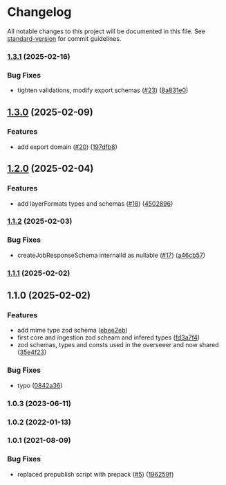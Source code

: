 # Changelog

All notable changes to this project will be documented in this file. See [standard-version](https://github.com/conventional-changelog/standard-version) for commit guidelines.

### [1.3.1](https://github.com/MapColonies/raster-shared/compare/v1.3.0...v1.3.1) (2025-02-16)


### Bug Fixes

* tighten validations, modify export schemas ([#23](https://github.com/MapColonies/raster-shared/issues/23)) ([8a831e0](https://github.com/MapColonies/raster-shared/commit/8a831e0d3e7416a6fe72ca60026f4592fd00b905))

## [1.3.0](https://github.com/MapColonies/raster-shared/compare/v1.2.0...v1.3.0) (2025-02-09)


### Features

* add export domain ([#20](https://github.com/MapColonies/raster-shared/issues/20)) ([197dfb8](https://github.com/MapColonies/raster-shared/commit/197dfb82db2b4be50c4c18d63ad8112b33c50d25))

## [1.2.0](https://github.com/MapColonies/raster-shared/compare/v1.1.2...v1.2.0) (2025-02-04)


### Features

* add layerFormats types and schemas ([#18](https://github.com/MapColonies/raster-shared/issues/18)) ([4502896](https://github.com/MapColonies/raster-shared/commit/45028969518c394b34f937e7276408fdb8666b0f))

### [1.1.2](https://github.com/MapColonies/raster-shared/compare/v1.1.1...v1.1.2) (2025-02-03)


### Bug Fixes

* createJobResponseSchema internalId as nullable ([#17](https://github.com/MapColonies/raster-shared/issues/17)) ([a46cb57](https://github.com/MapColonies/raster-shared/commit/a46cb57352386479deedb39e22f46c8f65c90eed))

### [1.1.1](https://github.com/MapColonies/raster-shared/compare/v1.1.0...v1.1.1) (2025-02-02)

## 1.1.0 (2025-02-02)


### Features

* add mime type zod schema ([ebee2eb](https://github.com/MapColonies/raster-shared/commit/ebee2ebb6dc75a8245d74c8cad14be93722951c1))
* first core and ingestion zod scheam and infered types ([fd3a7f4](https://github.com/MapColonies/raster-shared/commit/fd3a7f4bed77125c048b4499601600bc8f655042))
* zod schemas, types and consts used in the overseeer and now shared ([35e4f23](https://github.com/MapColonies/raster-shared/commit/35e4f2356e2577d1777455eaf479b5528942ac84))


### Bug Fixes

* typo ([0842a36](https://github.com/MapColonies/raster-shared/commit/0842a36cbc09ec32db621c9093edd09f5a18c448))

### 1.0.3 (2023-06-11)

### 1.0.2 (2022-01-13)

### 1.0.1 (2021-08-09)


### Bug Fixes

* replaced prepublish script with prepack ([#5](https://github.com/MapColonies/ts-npm-package-boilerplate/issues/5)) ([196259f](https://github.com/MapColonies/ts-npm-package-boilerplate/commit/196259f77cca41c45a9723c04da0d83b7555145b))
